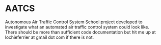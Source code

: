 AATCS
=====

Autonomous Air Traffic Control System
School project developed to investigate what an automated air traffic control system could look like.
There should be more than sufficient code documentation but hit me up at lochieferrier at gmail dot com if there is not.
